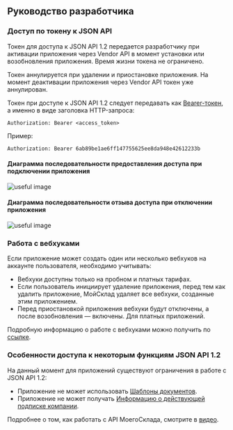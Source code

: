 ## Руководство разработчика 

### Доступ по токену к JSON API 

Токен для доступа к JSON API 1.2 передается разработчику при активации приложения через Vendor API в момент установки или 
возобновления приложения. Время жизни токена не ограничено. 

Токен аннулируется при удалении и приостановке приложения. На момент деактивации приложения через Vendor API токен уже аннулирован.

Токен при доступе к JSON API 1.2 следует передавать как [Bearer-токен](https://dev.moysklad.ru/doc/api/remap/1.2/#mojsklad-json-api-obschie-swedeniq-autentifikaciq),
 а именно в виде заголовка HTTP-запроса:
 
 ```text
Authorization: Bearer <access_token>
 ```

Пример:

```text
Authorization: Bearer 6ab89be1ae6ff147755625ee8da948e42612233b
```

#### Диаграмма последовательности предоставления доступа при подключении приложения

![useful image](diag_install.png)

#### Диаграмма последовательности отзыва доступа при отключении приложения

![useful image](diag_uninstall.png)


### Работа с вебхуками

Если приложение может создать один или несколько вебхуков на аккаунте пользователя, необходимо учитывать:

- Вебхуки доступны только на пробном и платных тарифах.
- Если пользователь инициирует удаление приложения, перед тем как удалить приложение, МойСклад удаляет все вебхуки, созданные этим приложением.
- Перед приостановкой приложения вебхуки будут отключены, а после возобновления — включены. Для платных приложений. 

Подробную информацию о работе с вебхуками можно получить по [ссылке](https://dev.moysklad.ru/doc/api/remap/1.2/dictionaries/#suschnosti-vebhuki). 

### Особенности доступа к некоторым функциям JSON API 1.2

На данный момент для приложений существуют ограничения в работе с JSON API 1.2:

* Приложение не может использовать [Шаблоны документов](https://dev.moysklad.ru/doc/api/remap/1.2/documents/#dokumenty-obschie-swedeniq-shablony-dokumentow).
* Приложение не может получать [Информацию о действующей подписке компании](https://dev.moysklad.ru/doc/api/remap/1.2/dictionaries/#suschnosti-podpiska-kompanii).

Подробнее о том, как работать с API МоегоСклада, смотрите в [видео](https://www.youtube.com/watch?v=eQWNADSRSWA).
